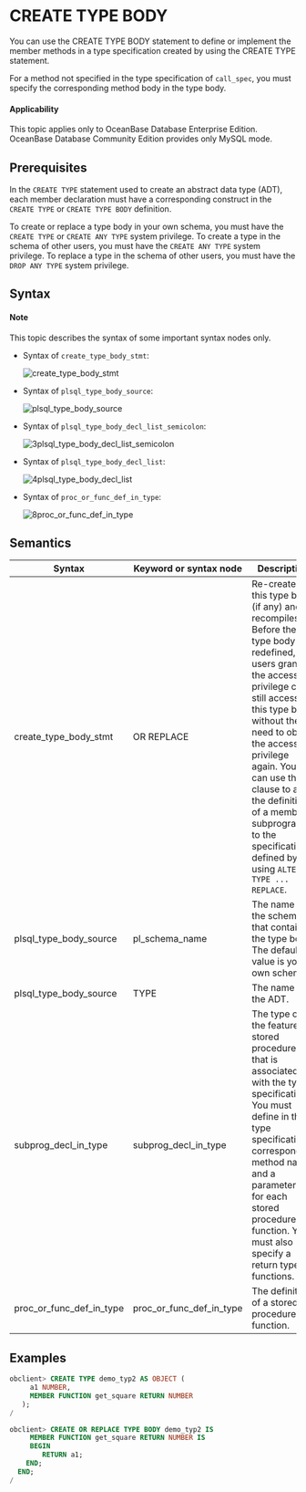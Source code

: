 CREATE TYPE BODY
=====================================

You can use the CREATE TYPE BODY statement to define or implement the member methods in a type specification created by using the CREATE TYPE statement.

For a method not specified in the type specification of `call_spec`, you must specify the corresponding method body in the type body.

<main id="notice" >
    <h4>Applicability</h4>
    <p>This topic applies only to OceanBase Database Enterprise Edition. OceanBase Database Community Edition provides only MySQL mode. </p>
  </main>

Prerequisites
-------------------------

In the `CREATE TYPE` statement used to create an abstract data type (ADT), each member declaration must have a corresponding construct in the `CREATE TYPE` or `CREATE TYPE BODY` definition.

To create or replace a type body in your own schema, you must have the `CREATE TYPE` or `CREATE ANY TYPE` system privilege. To create a type in the schema of other users, you must have the `CREATE ANY TYPE` system privilege. To replace a type in the schema of other users, you must have the `DROP ANY TYPE` system privilege.

Syntax
-----------------------

<main id="notice" type='explain'>
    <h4>Note</h4>
    <p>This topic describes the syntax of some important syntax nodes only. </p>
  </main>

* Syntax of `create_type_body_stmt`:

   ![create_type_body_stmt](https://help-static-aliyun-doc.aliyuncs.com/assets/img/zh-CN/2537384161/p245172.png)


* Syntax of `plsql_type_body_source`:

   ![plsql_type_body_source](https://help-static-aliyun-doc.aliyuncs.com/assets/img/zh-CN/3537384161/p245179.png)


* Syntax of `plsql_type_body_decl_list_semicolon`:

   ![3plsql_type_body_decl_list_semicolon](https://help-static-aliyun-doc.aliyuncs.com/assets/img/zh-CN/3537384161/p245181.png)


* Syntax of `plsql_type_body_decl_list`:

   ![4plsql_type_body_decl_list](https://help-static-aliyun-doc.aliyuncs.com/assets/img/zh-CN/3537384161/p245185.png)


* Syntax of `proc_or_func_def_in_type`:

   ![8proc_or_func_def_in_type](https://help-static-aliyun-doc.aliyuncs.com/assets/img/zh-CN/3537384161/p245191.png)





Semantics
-----------------------



| Syntax                   | Keyword or syntax node   | Description                                                                                                                                                                                                                                                                                                                                               |
|--------------------------|--------------------------|-----------------------------------------------------------------------------------------------------------------------------------------------------------------------------------------------------------------------------------------------------------------------------------------------------------------------------------------------------------|
| create_type_body_stmt    | OR REPLACE               | Re-creates this type body (if any) and recompiles it.  Before the type body is redefined, users granted the access privilege can still access this type body without the need to obtain the access privilege again.  You can use this clause to add the definition of a member subprogram to the specification defined by using `ALTER TYPE ... REPLACE`. |
| plsql_type_body_source   | pl_schema_name           | The name of the schema that contains the type body. The default value is your own schema.                                                                                                                                                                                                                                                                 |
| plsql_type_body_source   | TYPE                     | The name of the ADT.                                                                                                                                                                                                                                                                                                                                      |
| subprog_decl_in_type     | subprog_decl_in_type     | The type of the feature or stored procedure that is associated with the type specification.  You must define in the type specification a corresponding method name and a parameter list for each stored procedure or function. You must also specify a return type for functions.                                                                         |
| proc_or_func_def_in_type | proc_or_func_def_in_type | The definition of a stored procedure or function.                                                                                                                                                                                                                                                                                                         |



Examples
-----------------------

```sql
obclient> CREATE TYPE demo_typ2 AS OBJECT (
     a1 NUMBER,
     MEMBER FUNCTION get_square RETURN NUMBER
   );
/

obclient> CREATE OR REPLACE TYPE BODY demo_typ2 IS
     MEMBER FUNCTION get_square RETURN NUMBER IS
     BEGIN
        RETURN a1;
    END;
  END;
/
```


